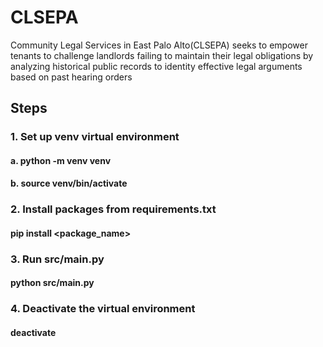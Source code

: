 # CLSEPA
Community Legal Services in East Palo Alto(CLSEPA) seeks to empower tenants to challenge landlords failing to maintain their legal obligations by analyzing historical public records to identity effective legal arguments based on past hearing orders

## Steps
### 1. Set up venv virtual environment
####	a. python -m venv venv
####	b. source venv/bin/activate
###	2. Install packages from requirements.txt
####	pip install <package_name>
### 3. Run src/main.py
####	python src/main.py
### 4. Deactivate the virtual environment
#### deactivate